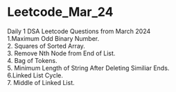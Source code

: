 # Leetcode_Mar_24
Daily 1 DSA Leetcode Questions from March 2024 <br>
1.Maximum Odd Binary Number.<br> 2. Squares of Sorted Array. <br> 3. Remove Nth Node from End of List. <br> 4. Bag of Tokens. <br> 5. Minimum Length of String After Deleting Similiar Ends. <br> 6.Linked List Cycle.
<br> 7. Middle of Linked List.

